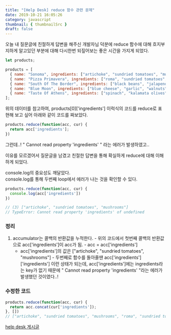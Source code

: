 ```yaml
---
title: "[Help Desk] reduce 함수 관련 문제"
date: 2019-10-21 16:05:26
category: javascript
thumbnail: { thumbnailSrc }
draft: false
---
```


오늘 내 질문글에 친절하게 답변을 해주신 개발자님 덕분에 reduce 함수에 대해 흐지부지하게 알고있던 부분에 대해 다시한번 되짚어보는 좋은 시간을 가지게 되었다.

```js
let products;

products = [
  { name: "Sonoma", ingredients: ["artichoke", "sundried tomatoes", "mushrooms"], containsNuts: false },
  { name: "Pizza Primavera", ingredients: ["roma", "sundried tomatoes", "goats cheese", "rosemary"], containsNuts: false },
  { name: "South Of The Border", ingredients: ["black beans", "jalapenos", "mushrooms"], containsNuts: false },
  { name: "Blue Moon", ingredients: ["blue cheese", "garlic", "walnuts"], containsNuts: true },
  { name: "Taste Of Athens", ingredients: ["spinach", "kalamata olives", "sesame seeds"], containsNuts: true }
];
```

위의 데이터를 참고하여,
products[0]['ingredients'] 이럭식의 코드를 reduce로 표현해 보고 싶어 아래와 같이 코드를 짜보았다.

```js
products.reduce(function(acc, cur) {
  return acc['ingredients'];
})
```

그런데..!
" Cannot read property 'ingredients' " 라는 에러가 발생하였고..

이유를 모르겠어서 질문글을 남겼고 친절한 답변을 통해 확실하게 reduce에 대해 이해하게 되었다.

console.log의 중요성도 깨달았다. <br>
console.log를 통해 두번째 loop에서 에러가 나는 것을 확인할 수 있다.

```js
products.reduce(function(acc, cur) {
  console.log(acc['ingredients'])
})

// (3) ["artichoke", "sundried tomatoes", "mushrooms"]
// TypeError: Cannot read property 'ingredients' of undefined
```

### 정리
  1. accumulator는 콜백의 반환값을 누적한다.
    - 위의 코드에서 첫번째 콜백의 반환값으로 acc['ingredients']이 acc가 됨.
    - acc = acc['ingredients']
      - acc['ingredients']의 값은 ["artichoke", "sundried tomatoes", "mushrooms"]
    - 두번째로 함수를 돌아줄땐 acc['ingredients']['ingredients'] 이런 상태가 되는데, acc['ingredients']에는 ingredients라는 key가 없기 때문에 " Cannot read property 'ingredients' "라는 에러가 발생했던 것이였다..!

### 수정한 코드

```js
products.reduce(function(acc, cur) {
  return acc.concat(cur['ingredients']);
}, [])
// ["artichoke", "sundried tomatoes", "mushrooms", "roma", "sundried tomatoes", "goats cheese", "rosemary", "black beans", "jalapenos", "mushrooms", "blue cheese", "garlic", "walnuts", "spinach", "kalamata olives", "sesame seeds"]
```
 
 
 [help desk 게시글](https://github.com/yoonhe/TIL/issues/1)


